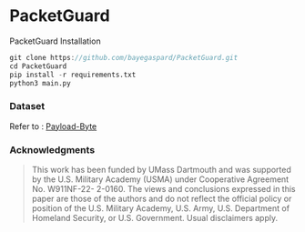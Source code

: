 # PacketGuard
PacketGuard
Installation
```d
git clone https://github.com/bayegaspard/PacketGuard.git
cd PacketGuard
pip install -r requirements.txt
python3 main.py
```
### Dataset 
Refer to : [Payload-Byte](https://github.com/Yasir-ali-farrukh/Payload-Byte.git)

### Acknowledgments
> This work has been funded by UMass Dartmouth and was supported by the U.S. Military Academy (USMA) under Cooperative Agreement No. W911NF-22- 2-0160. The views and conclusions expressed in this paper are those of the authors and do not reflect the official policy or position of the U.S. Military Academy, U.S. Army, U.S. Department of Homeland Security, or U.S. Government. Usual disclaimers apply.
